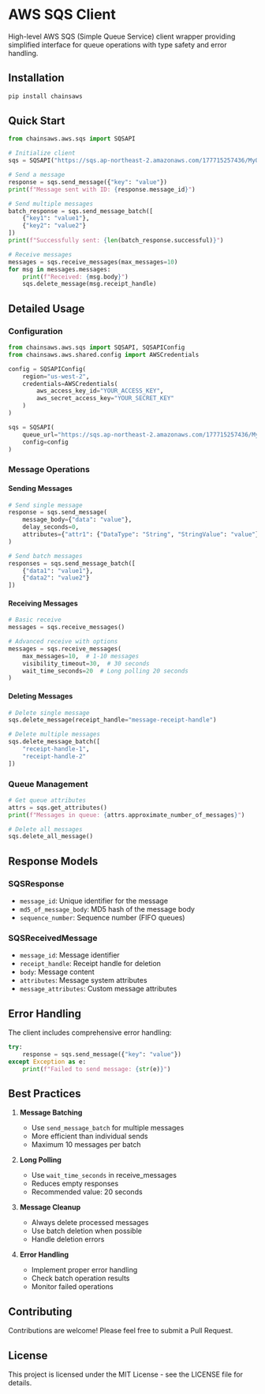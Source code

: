 # AWS SQS Client

High-level AWS SQS (Simple Queue Service) client wrapper providing simplified interface for queue operations with type safety and error handling.

## Installation

```bash
pip install chainsaws
```

## Quick Start

```python
from chainsaws.aws.sqs import SQSAPI

# Initialize client
sqs = SQSAPI("https://sqs.ap-northeast-2.amazonaws.com/177715257436/MyQueue")

# Send a message
response = sqs.send_message({"key": "value"})
print(f"Message sent with ID: {response.message_id}")

# Send multiple messages
batch_response = sqs.send_message_batch([
    {"key1": "value1"},
    {"key2": "value2"}
])
print(f"Successfully sent: {len(batch_response.successful)}")

# Receive messages
messages = sqs.receive_messages(max_messages=10)
for msg in messages.messages:
    print(f"Received: {msg.body}")
    sqs.delete_message(msg.receipt_handle)
```

## Detailed Usage

### Configuration

```python
from chainsaws.aws.sqs import SQSAPI, SQSAPIConfig
from chainsaws.aws.shared.config import AWSCredentials

config = SQSAPIConfig(
    region="us-west-2",
    credentials=AWSCredentials(
        aws_access_key_id="YOUR_ACCESS_KEY",
        aws_secret_access_key="YOUR_SECRET_KEY"
    )
)

sqs = SQSAPI(
    queue_url="https://sqs.ap-northeast-2.amazonaws.com/177715257436/MyQueue",
    config=config
)
```

### Message Operations

#### Sending Messages

```python
# Send single message
response = sqs.send_message(
    message_body={"data": "value"},
    delay_seconds=0,
    attributes={"attr1": {"DataType": "String", "StringValue": "value"}}
)

# Send batch messages
responses = sqs.send_message_batch([
    {"data1": "value1"},
    {"data2": "value2"}
])
```

#### Receiving Messages

```python
# Basic receive
messages = sqs.receive_messages()

# Advanced receive with options
messages = sqs.receive_messages(
    max_messages=10,  # 1-10 messages
    visibility_timeout=30,  # 30 seconds
    wait_time_seconds=20  # Long polling 20 seconds
)
```

#### Deleting Messages

```python
# Delete single message
sqs.delete_message(receipt_handle="message-receipt-handle")

# Delete multiple messages
sqs.delete_message_batch([
    "receipt-handle-1",
    "receipt-handle-2"
])
```

### Queue Management

```python
# Get queue attributes
attrs = sqs.get_attributes()
print(f"Messages in queue: {attrs.approximate_number_of_messages}")

# Delete all messages
sqs.delete_all_message()
```

## Response Models

### SQSResponse

- `message_id`: Unique identifier for the message
- `md5_of_message_body`: MD5 hash of the message body
- `sequence_number`: Sequence number (FIFO queues)

### SQSReceivedMessage

- `message_id`: Message identifier
- `receipt_handle`: Receipt handle for deletion
- `body`: Message content
- `attributes`: Message system attributes
- `message_attributes`: Custom message attributes

## Error Handling

The client includes comprehensive error handling:

```python
try:
    response = sqs.send_message({"key": "value"})
except Exception as e:
    print(f"Failed to send message: {str(e)}")
```

## Best Practices

1. **Message Batching**

   - Use `send_message_batch` for multiple messages
   - More efficient than individual sends
   - Maximum 10 messages per batch

2. **Long Polling**

   - Use `wait_time_seconds` in receive_messages
   - Reduces empty responses
   - Recommended value: 20 seconds

3. **Message Cleanup**

   - Always delete processed messages
   - Use batch deletion when possible
   - Handle deletion errors

4. **Error Handling**
   - Implement proper error handling
   - Check batch operation results
   - Monitor failed operations

## Contributing

Contributions are welcome! Please feel free to submit a Pull Request.

## License

This project is licensed under the MIT License - see the LICENSE file for details.
